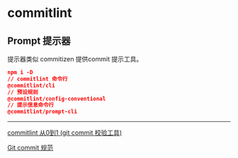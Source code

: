 # commitlint

## Prompt 提示器

提示器类似 commitizen 提供commit 提示工具。

```json
npm i -D  
// commitlint 命令行
@commitlint/cli  
// 预设规则
@commitlint/config-conventional 
// 提示信息命令行
@commitlint/prompt-cli
```

---

[commitlint 从0到1 (git commit 校验工具)](https://juejin.cn/post/6979054290526535717#heading-14)

[Git commit 规范](https://blog.csdn.net/y550918116j/article/details/81214746)
